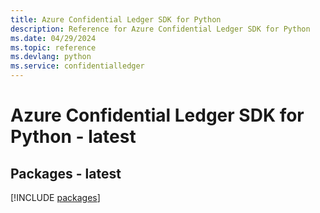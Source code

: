 ```yaml
---
title: Azure Confidential Ledger SDK for Python
description: Reference for Azure Confidential Ledger SDK for Python
ms.date: 04/29/2024
ms.topic: reference
ms.devlang: python
ms.service: confidentialledger
---
```

# Azure Confidential Ledger SDK for Python - latest
## Packages - latest
[!INCLUDE [packages](confidential-ledger-index.md)]